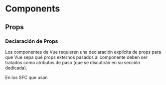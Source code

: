 # Components

## Props

### Declaración de Props

Los componentes de Vue requieren una declaración explícita de props para que Vue sepa qué props externos pasados al componente deben ser tratados como atributos de paso (que se discutirán en su sección dedicada).

En los SFC que usan <script setup>, los props se pueden declarar usando la macro defineProps():

```vue
<script setup>
const props = defineProps(['foo'])
console.log(props.foo)
</script>
```  

En los componentes que no usan <script setup>, los props se declaran usando la opción props:

```js
export default {
  props: ['foo'],
  setup(props) {
    // setup() recibe props como primer argumento.
    console.log(props.foo)
  }
}
```

Observa que el argumento pasado a defineProps() es el mismo que el valor proporcionado a la opción props: la misma API de opciones de props se comparte entre los dos estilos de declaración.

Además de declarar props usando una matriz de cadenas, también podemos usar la sintaxis de objeto:

```vue
<script setup>
defineProps({
  title: String,
  likes: Number
})
```

```js
// en componentes que no usan <script setup>
export default {
  props: {
    title: String,
    likes: Number
  }
}
```

Para cada propiedad en la sintaxis de declaración de objeto, la clave es el nombre del prop, mientras que el valor debe ser la función constructora del tipo esperado.

Esto no solo documenta su componente, sino que también advertirá a otros desarrolladores que usen su componente en la consola del navegador si pasan el tipo incorrecto. Discutiremos más detalles sobre la validación de props más adelante en esta página.

Si estás usando TypeScript con <script setup>, también es posible declarar props usando solo anotaciones de tipo:

```vue
<script setup lang="ts">
defineProps<{
  title?: string
  likes?: number
}>()
</script>
```

## Detalles del paso de Props

### Casing de los nombres de Props

Declaramos los nombres de props largos usando camelCase porque esto evita tener que usar comillas cuando se usan como claves de propiedad, y nos permite hacer referencia a ellos directamente en expresiones de plantilla porque son identificadores de JavaScript válidos:

```js
defineProps({
  greetingMessage: String
})
```

```html
<span>{{ greetingMessage }}</span>
```

Técnicamente, también se puede usar camelCase al pasar props a un componente hijo (excepto en las plantillas DOM). Sin embargo, la convención es usar kebab-case en todos los casos para alinearse con los atributos HTML:

```vue
<MyComponent greeting-message="hello" />
```

Usamos PascalCase para las etiquetas de los componentes cuando es posible porque mejora la legibilidad de la plantilla al diferenciar los componentes de Vue de los elementos nativos. Sin embargo, no hay tanto beneficio práctico en usar camelCase al pasar props, por lo que elegimos seguir las convenciones de cada lenguaje.

## Props estáticos vs. dinámicos

Hasta ahora, has visto props pasados como valores estáticos, como en:

```vue
<BlogPost title="Mi viaje con Vue" />
```

También has visto props asignados dinámicamente con v-bind o su atajo :, como en:

```vue
<!-- Asignar dinámicamente el valor de una variable -->
<BlogPost :title="post.title" />
<!-- Asignar dinámicamente el valor de una expresión compleja -->
<BlogPost :title="post.title + ' por ' + post.author.name" />
```

## Pasando diferentes tipos de valores

En los dos ejemplos anteriores, sucedió que pasamos valores de cadena, pero cualquier tipo de valor se puede pasar a un prop.

### Número

```html
Copy code
<!-- Aunque `42` es estático, necesitamos v-bind para decirle a Vue que -->
<!-- esta es una expresión de JavaScript en lugar de una cadena.      -->
<BlogPost :likes="42" />

<!-- Asignar dinámicamente el valor de una variable. -->
<BlogPost :likes="post.likes" />
```
### Booleano

```html
<!-- Incluir el prop sin valor implicará `true`. -->
<BlogPost is-published />

<!-- Aunque `false` es estático, necesitamos v-bind para decirle a Vue que -->
<!-- esta es una expresión de JavaScript en lugar de una cadena.          -->
<BlogPost :is-published="false" />

<!-- Asignar dinámicamente el valor de una variable. -->
<BlogPost :is-published="post.isPublished" />
```

### Array

```vue
<!-- Aunque la matriz es estática, necesitamos v-bind para decirle a Vue que -->
<!-- esta es una expresión de JavaScript en lugar de una cadena.            -->
<BlogPost :comment-ids="[234, 266, 273]" />

<!-- Asignar dinámicamente el valor de una variable. -->
<BlogPost :comment-ids="post.commentIds" />
```

### Objeto

```vue
<!-- Aunque el objeto es estático, necesitamos v-bind para decirle a Vue que -->
<!-- esta es una expresión de JavaScript en lugar de una cadena.            -->
<BlogPost
  :author="{
    name: 'Verónica',
    company: 'Veridian Dynamics'
  }"
 />

<!-- Asignar dinámicamente el valor de una variable. -->
<BlogPost :author="post.author" />
```

## Enlazando múltiples propiedades usando un objeto

Si quieres pasar todas las propiedades de un objeto como props, puedes usar v-bind sin un argumento (v-bind en lugar de :nombre-de-prop). Por ejemplo, dada un objeto post:

```js
const post = {
  id: 1,
  title: 'Mi viaje con Vue'
}
```
La siguiente plantilla:

```vue
<BlogPost v-bind="post" />
```

Será equivalente a:

```vue
<BlogPost :id="post.id" :title="post.title" />
```

** Flujo de datos unidireccional

Todos los props forman una vinculación unidireccional descendente entre la propiedad secundaria y la principal: cuando se actualiza la propiedad principal, se transmitirá a la secundaria, pero no al revés. Esto evita que los componentes secundarios muten accidentalmente el estado del principal, lo que puede hacer que el flujo de datos de su aplicación sea más difícil de entender.

Además, cada vez que se actualiza el componente principal, todas las props en el componente secundario se actualizarán con el valor más reciente. Esto significa que no debes intentar mutar unapropiedad dentro de un componente secundario. Si lo haces, Vue te avisará en la consola:

```js
const props = defineProps(['foo'])
// ❌ advertencia, ¡las props son de solo lectura!
props.foo = 'bar'
```
  
Por lo general, hay dos casos en los que es tentador mutar un prop:

El prop se utiliza para pasar un valor inicial;
el componente secundario quiere usarlo como una propiedad de datos local después. En este caso, es mejor definir una propiedad de datos local que use el prop como su valor inicial:

```js
const props = defineProps(['initialCounter'])

// counter solo usa props.initialCounter como valor inicial;
// está desconectado de futuras actualizaciones de prop.
const counter = ref(props.initialCounter)
```

El prop se pasa como un valor sin procesar que necesita ser transformado. En este caso, es mejor definir una propiedad computada que use el valor del prop:

```js
const props = defineProps(['size'])
// propiedad computada que se actualiza automáticamente cuando cambia la prop
const sizeNormalizado = computed(() => props.size.trim().toLowerCase())
```

## Mutando objetos/arrays como props

Cuando se pasan objetos y matrices como props, aunque el componente secundario no puede mutar la vinculación de la prop, podrá mutar las propiedades anidadas del objeto o la matriz. Esto se debe a que en JavaScript, los objetos y las matrices se pasan por referencia, y es demasiado costoso para Vue evitar dichas mutaciones.

La principal desventaja de estas mutaciones es que permite que el componente secundario afecte el estado principal de una manera que no es obvia para el componente principal, lo que potencialmente dificulta la comprensión del flujo de datos en el futuro. Como buena práctica, debes evitar tales mutaciones a menos que el componente principal y secundario estén estrechamente acoplados por diseño. En la mayoría de los casos, el componente secundario debe emitir un evento para permitir que el componente principal realice la mutación.

## Validación de props

Los componentes pueden especificar requisitos para sus props, como los tipos que ya has visto. Si un requisito no se cumple, Vue te avisará en la consola de JavaScript del navegador. Esto es especialmente útil al desarrollar un componente que está destinado a ser utilizado por otros.

Para especificar la validación de props, puedes proporcionar un objeto con requisitos de validación a la macro defineProps (), en lugar de una matriz de cadenas. Por ejemplo:

```js
defineProps({
  // Comprobación básica de tipo
  // (los valores `null` y `undefined` permitirán cualquier tipo)
  propA: Number,
  // Múltiples tipos posibles
  propB: [String, Number],
  // Cadena obligatoria
  propC: {
    type: String,
    required: true
  },
  // Número con un valor predeterminado
  propD: {
    type: Number,
    default: 100
  },
  // Objeto con un valor predeterminado
  propE: {
    type: Object,
    // Los valores predeterminados de objetos o matrices deben devolverse desde
    // una función de fábrica. La función recibe las props sin procesar
    // recibidas por el componente como argumento.
    default(rawProps) {
      return { mensaje: 'hola'

    }
    },
// Función con un valor predeterminado
propG: {
type: Function,
// A diferencia del valor predeterminado de objetos o matrices, esto no es una fábrica.
// función: esta es una función que sirve como valor predeterminado.
default() {
return 'Función predeterminada'
}
}
})
```

**TIP**
El código dentro del argumento defineProps () no puede acceder a otras variables declaradas en `<script setup>`, porque toda la expresión se mueve a un ámbito de función externo cuando se compila.

### Detalles adicionales:
- Todas las props son opcionales de forma predeterminada, a menos que se especifique `required: true`.
- Una prop opcional ausente, que no sea Boolean, tendrá un valor `undefined`.
- Las props Boolean ausentes se convertirán en `false`. Puedes cambiar esto estableciendo un valor predeterminado: es decir, `default: undefined` para comportarse como una prop no booleana.
- Si se especifica un valor predeterminado, se utilizará si el valor de prop resuelto es `undefined`: esto incluye tanto cuando falta la prop como cuando se pasa un valor explícito `undefined`.
- Cuando falla la validación de la prop, Vue producirá una advertencia en la consola (si se usa la versión de desarrollo).
- Si se utilizan las declaraciones de props basadas en tipos, Vue intentará compilar las anotaciones de tipos en declaraciones de props equivalentes en tiempo de ejecución. Por ejemplo, `defineProps<{ msg: string }>` se compilará en `{ msg: { type: String, required: true }}`.

## Comprobaciones de tipo en tiempo de ejecución

El tipo puede ser uno de los siguientes constructores nativos:

- String
- Number
- Boolean
- Array
- Object
- Date
- Function
- Symbol

Además, el tipo también puede ser una clase personalizada o una función constructora, y la comprobación se realizará con una comprobación instanceof. Por ejemplo, dada la siguiente clase:

```js
class Persona {
  constructor(nombre, apellido) {
    this.nombre = nombre
    this.apellido = apellido
  }
}
```
Puedes usarla como tipo de una prop:
```js
defineProps({
  autor: Persona
})
````

Vue usará instanceof Persona para validar si el valor de la prop autor es realmente una instancia de la clase Persona.

## Casteo Booleano

Las props con tipo Boolean tienen reglas especiales de casteo para imitar el comportamiento de los atributos booleanos nativos. Dado un <MyComponent> con la siguiente declaración:

```js
defineProps({
  deshabilitado: Boolean
})
````

El componente se puede usar así:

```html
<!-- equivalente a pasar :deshabilitado="true" -->
<MyComponent deshabilitado />

<!-- equivalente a pasar :deshabilitado="false" -->
<MyComponent />
````

Cuando se declara una prop para permitir múltiples tipos, por ejemplo:

```js
defineProps({
  deshabilitado: [Boolean, Number]
})
````

Las reglas de casteo para Boolean se aplicarán independientemente del orden de aparición de los tipos.
